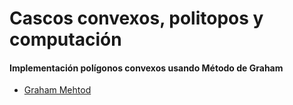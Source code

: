 # Cascos convexos, politopos y computación

#### Implementación polígonos convexos usando Método de Graham

- [Graham Mehtod](../CascosConvexos_Politopos/README.md)
